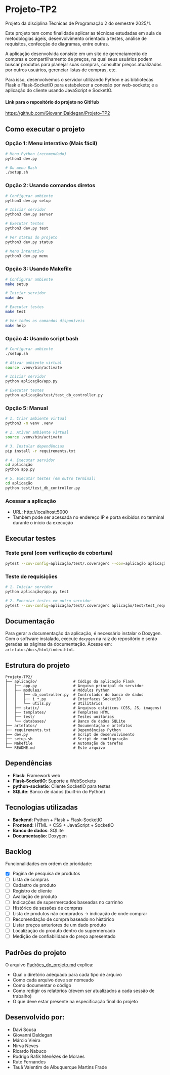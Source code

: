 # Projeto-TP2
Projeto da disciplina Técnicas de Programação 2 do semestre 2025/1.

Este projeto tem como finalidade aplicar as técnicas estudadas em aula de
metodologias ágeis, desenvolvimento orientado a testes, análise de requisitos,
confecção de diagramas, entre outras.

A aplicação desenvolvida consiste em um site de gerenciamento de compras e
compartilhamento de preços, na qual seus usuários podem buscar produtos para
planejar suas compras, consultar preços atualizados por outros usuários,
gerenciar listas de compras, etc.

Para isso, desenvolvemos o servidor utilizando Python e as bibliotecas Flask e
Flask-SocketIO para estabelecer a conexão por web-sockets; e a aplicação do
cliente usando JavaScript e SocketIO.

#### Link para o repositório do projeto no GitHub
https://github.com/GiovanniDaldegan/Projeto-TP2

## Como executar o projeto

### Opção 1: Menu interativo (Mais fácil)
```bash
# Menu Python (recomendado)
python3 dev.py

# Ou menu Bash
./setup.sh
```

### Opção 2: Usando comandos diretos
```bash
# Configurar ambiente
python3 dev.py setup

# Iniciar servidor
python3 dev.py server

# Executar testes
python3 dev.py test

# Ver status do projeto
python3 dev.py status

# Menu interativo
python3 dev.py menu
```

### Opção 3: Usando Makefile
```bash
# Configurar ambiente
make setup

# Iniciar servidor
make dev

# Executar testes
make test

# Ver todos os comandos disponíveis
make help
```

### Opção 4: Usando script bash
```bash
# Configurar ambiente
./setup.sh

# Ativar ambiente virtual
source .venv/bin/activate

# Iniciar servidor
python aplicação/app.py

# Executar testes
python aplicação/test/test_db_controller.py
```

### Opção 5: Manual
```bash
# 1. Criar ambiente virtual
python3 -m venv .venv

# 2. Ativar ambiente virtual
source .venv/bin/activate

# 3. Instalar dependências
pip install -r requirements.txt

# 4. Executar servidor
cd aplicação
python app.py

# 5. Executar testes (em outro terminal)
cd aplicação
python test/test_db_controller.py
```

### Acessar a aplicação
- URL: http://localhost:5000
- Também pode ser acessada no endereço IP e porta exibidos no terminal durante
o início da execução

## Executar testes

### Teste geral (com verificação de cobertura)
```bash
pytest --cov-config=aplicação/test/.coveragerc --cov=aplicação aplicação/test/test_db.py
```

### Teste de requisições
```bash
# 1. Iniciar servidor
python aplicação/app.py test

# 2. Executar testes em outro servidor
pytest --cov-config=aplicação/test/.coveragerc aplicação/test/test_requests.py
```

## Documentação
Para gerar a documentação da aplicação, é necessário instalar o Doxygen.
Com o software instalado, execute `doxygen` na raiz do repositório e serão
geradas as páginas da documentação. Acesse em:
`artefatos/docs/html/index.html`.

## Estrutura do projeto
```
Projeto-TP2/
├── aplicação/                # Código da aplicação Flask
│   ├── app.py                # Arquivo principal do servidor
│   ├── modules/              # Módulos Python
│   │   ├── db_controller.py  # Controlador do banco de dados
│   │   ├── i_*.py            # Interfaces SocketIO
│   │   └── utils.py          # Utilitários
│   ├── static/               # Arquivos estáticos (CSS, JS, imagens)
│   ├── templates/            # Templates HTML
│   ├── test/                 # Testes unitários
│   └── databases/            # Banco de dados SQLite
├── artefatos/                # Documentação e artefatos
├── requirements.txt          # Dependências Python
├── dev.py                    # Script de desenvolvimento
├── setup.sh                  # Script de configuração
├── Makefile                  # Automação de tarefas
└── README.md                 # Este arquivo
```

## Dependências
- **Flask**: Framework web
- **Flask-SocketIO**: Suporte a WebSockets
- **python-socketio**: Cliente SocketIO para testes
- **SQLite**: Banco de dados (built-in do Python)

## Tecnologias utilizadas
- **Backend**: Python + Flask + Flask-SocketIO
- **Frontend**: HTML + CSS + JavaScript + SocketIO
- **Banco de dados**: SQLite
- **Documentação**: Doxygen

## Backlog
Funcionalidades em ordem de prioridade:

- [x] Página de pesquisa de produtos
- [ ] Lista de compras
- [ ] Cadastro de produto
- [ ] Registro de cliente
- [ ] Avaliação de produto
- [ ] Indicações de supermercados baseadas no carrinho
- [ ] Histórico de sessões de compras
- [ ] Lista de produtos não comprados -> indicação de onde comprar
- [ ] Recomendação de compra baseado no histórico
- [ ] Listar preços anteriores de um dado produto
- [ ] Localização do produto dentro do supermercado
- [ ] Medição de confiabilidade do preço apresentado

## Padrões do projeto
O arquivo [Padrões_do_projeto.md](artefatos/Padrões_do_projeto.md) explica:
- Qual o diretório adequado para cada tipo de arquivo
- Como cada arquivo deve ser nomeado
- Como documentar o código
- Como redigir os relatórios (devem ser atualizados a cada sessão de trabalho)
- O que deve estar presente na especificação final do projeto

## Desenvolvido por:
- Davi Sousa
- Giovanni Daldegan
- Márcio Vieira
- Nirva Neves
- Ricardo Nabuco
- Rodrigo Rafik Menêzes de Moraes
- Rute Fernandes
- Tauã Valentim de Albuquerque Martins Frade
